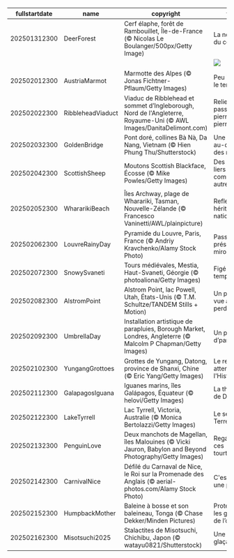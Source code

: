 |fullstartdate|name|copyright|title|image|
|--|--|--|--|--|
202501312300|DeerForest|Cerf élaphe, forêt de Rambouillet,  Île-de-France (© Nicolas Le Boulanger/500px/Getty Image)|La noblesse du cerf|![](/fr-FR/2025/02/202501312300DeerForest.jpg)|
||||![](/fr-FR/2025/02/.jpg)|
202502012300|AustriaMarmot|Marmotte des Alpes (© Jonas Fichtner-Pflaum/Getty Images)|Peu importe le temps|![](/fr-FR/2025/02/202502012300AustriaMarmot.jpg)|
202502022300|RibbleheadViaduct|Viaduc de Ribblehead et sommet d’Ingleborough, Nord de l'Angleterre, Royaume-Uni (© AWL Images/DanitaDelimont.com)|Relier le passé, pierre par pierre|![](/fr-FR/2025/02/202502022300RibbleheadViaduct.jpg)|
202502032300|GoldenBridge|Pont doré, collines Bà Nà, Da Nang, Vietnam (© Hien Phung Thu/Shutterstock)|Une balade au-dessus des nuages|![](/fr-FR/2025/02/202502032300GoldenBridge.jpg)|
202502042300|ScottishSheep|Moutons Scottish Blackface, Écosse (© Mike Powles/Getty Images)|Des bêêh-liers pas comme les autres|![](/fr-FR/2025/02/202502042300ScottishSheep.jpg)|
202502052300|WhararikiBeach|Îles Archway, plage de Wharariki, Tasman, Nouvelle-Zélande (© Francesco Vaninetti/AWL/plainpicture)|Reflets d'un héritage national|![](/fr-FR/2025/02/202502052300WhararikiBeach.jpg)|
202502062300|LouvreRainyDay|Pyramide du Louvre, Paris, France (© Andriy Kravchenko/Alamy Stock Photo)|Passé et présent en miroir|![](/fr-FR/2025/02/202502062300LouvreRainyDay.jpg)|
202502072300|SnowySvaneti|Tours médiévales, Mestia, Haut-Svaneti, Géorgie (© photoaliona/Getty Images)|Figé dans le temps|![](/fr-FR/2025/02/202502072300SnowySvaneti.jpg)|
202502082300|AlstromPoint|Alstrom Point, lac Powell, Utah, États-Unis (© T.M. Schultze/TANDEM Stills + Motion)|Un point de vue à ne pas perdre !|![](/fr-FR/2025/02/202502082300AlstromPoint.jpg)|
202502092300|UmbrellaDay|Installation artistique de parapluies, Borough Market, Londres, Angleterre (© Malcolm P Chapman/Getty Images)|Un p’tit coin d’parapluie...|![](/fr-FR/2025/02/202502092300UmbrellaDay.jpg)|
202502102300|YungangGrottoes|Grottes de Yungang, Datong, province de Shanxi, Chine (© Eric Yang/Getty Images)|Le regard attentif de l'Histoire|![](/fr-FR/2025/02/202502102300YungangGrottoes.jpg)|
202502112300|GalapagosIguana|Iguanes marins, îles Galápagos, Équateur (© helovi/Getty Images)|La théorie de Darwin|![](/fr-FR/2025/02/202502112300GalapagosIguana.jpg)|
202502122300|LakeTyrrell|Lac Tyrrell, Victoria, Australie (© Monica Bertolazzi/Getty Images)|Le sel de la Terre|![](/fr-FR/2025/02/202502122300LakeTyrrell.jpg)|
202502132300|PenguinLove|Deux manchots de Magellan, îles Malouines (© Vicki Jauron, Babylon and Beyond Photography/Getty Images)|Regardez ces tourtereaux|![](/fr-FR/2025/02/202502132300PenguinLove.jpg)|
202502142300|CarnivalNice|Défilé du Carnaval de Nice, le Roi sur la Promenade des Anglais (© aerial-photos.com/Alamy Stock Photo)|C'est toute une parade !|![](/fr-FR/2025/02/202502142300CarnivalNice.jpg)|
202502152300|HumpbackMother|Baleine à bosse et son baleineau, Tonga (© Chase Dekker/Minden Pictures)|Protégeons les géants de l’océan|![](/fr-FR/2025/02/202502152300HumpbackMother.jpg)|
202502162300|Misotsuchi2025|Stalactites de Misotsuchi, Chichibu, Japon (© watayu0821/Shutterstock)|Une beauté glaçante|![](/fr-FR/2025/02/202502162300Misotsuchi2025.jpg)|
